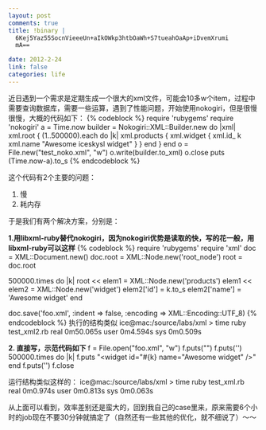 ```yaml
--- 
layout: post
comments: true
title: !binary |
  6Kej5Yaz55SocnVieeeUn+aIkOWkp3htbOaWh+S7tueahOaAp+iDvemXrumi
  mA==

date: 2012-2-24
link: false
categories: life
---
```

近日遇到一个需求是定期生成一个很大的xml文件，可能会10多w个item，过程中需要查询数据库，需要一些运算，遇到了性能问题，开始使用nokogiri，但是很慢很慢，大概的代码如下：
{% codeblock %}
require 'rubygems'
require 'nokogiri'
a = Time.now
builder = Nokogiri::XML::Builder.new do |xml|
  xml.root {
    (1..500000).each do |k|
    xml.products {
      xml.widget {
        xml.id_ k
        xml.name "Awesome iceskysl widget"
      }
    }
    end
  }
end
o = File.new("test_noko.xml", "w")
o.write(builder.to_xml)
o.close
puts (Time.now-a).to_s
{% endcodeblock %}

这个代码有2个主要的问题：
1. 慢
2. 耗内存

于是我们有两个解决方案，分别是：
<!--more-->

<strong>1.用libxml-ruby替代nokogiri，因为nokogiri优势是读取的快，写的花一般，用libxml-ruby可以这样</strong>
{% codeblock %}
require 'rubygems'
require 'xml'
doc = XML::Document.new()
doc.root = XML::Node.new('root_node')
root = doc.root

500000.times do |k|
  root << elem1 = XML::Node.new('products')
  elem1 << elem2 = XML::Node.new('widget')
  elem2['id'] = k.to_s
  elem2['name'] = 'Awesome widget'
end

doc.save('foo.xml', :indent => false, :encoding => XML::Encoding::UTF_8)
{% endcodeblock %}
执行的结构类似
ice@mac:/source/labs/xml > time ruby test_xml2.rb 
real	0m50.065s
user	0m4.594s
sys	0m0.509s

<strong>2. 直接写，示范代码如下</strong>
f = File.open("foo.xml", "w")
f.puts("<?xml version=\"1.0\" encoding=\"gbk\"?>")
f.puts('<doc>')
500000.times do |k|
  f.puts "<product><widget id=\"#{k} name=\"Awesome widget\" /></product>"
end
f.puts('</doc>')
f.close

运行结构类似这样的：
ice@mac:/source/labs/xml > time ruby test_xml.rb 
real	0m0.974s
user	0m0.813s
sys	0m0.063s

从上面可以看到，效率差别还是蛮大的，回到我自己的case里来，原来需要6个小时的job现在不要30分钟就搞定了（自然还有一些其他的优化，就不细说了）～～
